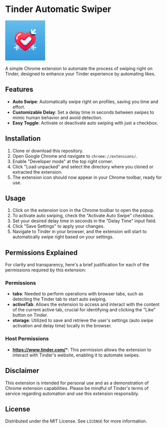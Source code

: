 # Tinder Automatic Swiper

![Icon128.png](images/icon128.png)

A simple Chrome extension to automate the process of swiping right on Tinder, designed to enhance your Tinder experience by automating likes.

## Features

- **Auto Swipe**: Automatically swipe right on profiles, saving you time and effort.
- **Customizable Delay**: Set a delay time in seconds between swipes to mimic human behavior and avoid detection.
- **Easy Toggle**: Activate or deactivate auto swiping with just a checkbox.

## Installation

1. Clone or download this repository.
2. Open Google Chrome and navigate to `chrome://extensions/`.
3. Enable "Developer mode" at the top right corner.
4. Click "Load unpacked" and select the directory where you cloned or extracted the extension.
5. The extension icon should now appear in your Chrome toolbar, ready for use.

## Usage

1. Click on the extension icon in the Chrome toolbar to open the popup.
2. To activate auto swiping, check the "Activate Auto Swipe" checkbox.
3. Set your desired delay time in seconds in the "Delay Time" input field.
4. Click "Save Settings" to apply your changes.
5. Navigate to Tinder in your browser, and the extension will start to automatically swipe right based on your settings.

## Permissions Explained

For clarity and transparency, here's a brief justification for each of the permissions required by this extension:

### Permissions

- **tabs**: Needed to perform operations with browser tabs, such as detecting the Tinder tab to start auto swiping.
- **activeTab**: Allows the extension to access and interact with the content of the current active tab, crucial for identifying and clicking the "Like" button on Tinder.
- **storage**: Utilized to save and retrieve the user's settings (auto swipe activation and delay time) locally in the browser.

### Host Permissions

- **https://www.tinder.com/***: This permission allows the extension to interact with Tinder's website, enabling it to automate swipes.

## Disclaimer

This extension is intended for personal use and as a demonstration of Chrome extension capabilities. Please be mindful of Tinder's terms of service regarding automation and use this extension responsibly.

## License

Distributed under the MIT License. See `LICENSE` for more information.

